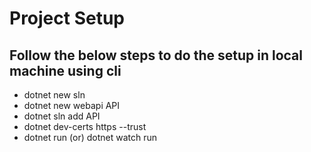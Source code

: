 # Project Setup

## Follow the below steps to do the setup in local machine using cli

- dotnet new sln
- dotnet new webapi API
- dotnet sln add API
- dotnet dev-certs https --trust
- dotnet run (or) dotnet watch run 




